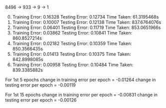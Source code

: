 8496 -> 933 -> 9 -> 1

0) Training Error: 0.16328      Testing Error: 0.12734  Time Taken: 61.3195468s
5) Training Error: 0.10007      Testing Error: 0.12138  Time Taken: 837.6764076s
10) Training Error: 0.06401     Testing Error: 0.11719  Time Taken: 853.0651966s
15) Training Error: 0.03862     Testing Error: 0.10841  Time Taken: 860.8527214s
20) Training Error: 0.02182     Testing Error: 0.10359  Time Taken: 850.3566435s
25) Training Error: 0.01413     Testing Error: 0.10375  Time Taken: 842.8998085s
30) Training Error: 0.00958     Testing Error: 0.10484  Time Taken: 839.3385882s


For 1st 5 epochs
change in training error per epoch = -0.01264
change in testing error per epoch = -0.00119

For 1st 15 epochs
change in training error per epoch = -0.00831
change in testing error per epoch = -0.00126